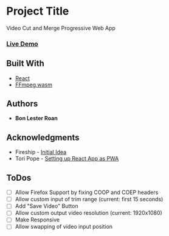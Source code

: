 # Project Title
Video Cut and Merge Progressive Web App

### [Live Demo](https://video-cut-and-merge-pwa-688d6.web.app/)

## Built With

* [React](https://reactjs.org/) 
* [FFmpeg.wasm](https://ffmpegwasm.github.io/)


## Authors

* **Bon Lester Roan** 


## Acknowledgments

* Fireship - [Initial Idea](https://www.youtube.com/watch?v=-OTc0Ki7Sv0)
* Tori Pope - [Setting up React App as PWA](https://medium.com/@toricpope/transform-a-react-app-into-a-progressive-web-app-pwa-dea336bd96e6)

## ToDos
- [ ] Allow Firefox Support by fixing COOP and COEP headers
- [ ] Allow custom input of trim range (current: first 15 seconds)
- [ ] Add "Save Video" Button
- [ ] Allow custom output video resolution (current: 1920x1080)
- [ ] Make Responsive
- [ ] Allow swapping of video input position
